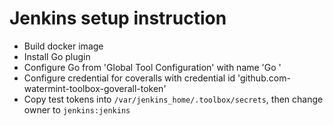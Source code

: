 # Jenkins setup instruction

* Build docker image
* Install Go plugin
* Configure Go from 'Global Tool Configuration' with name 'Go <version>'
* Configure credential for coveralls with credential id 'github.com-watermint-toolbox-goverall-token'
* Copy test tokens into `/var/jenkins_home/.toolbox/secrets`, then change owner to `jenkins:jenkins`
